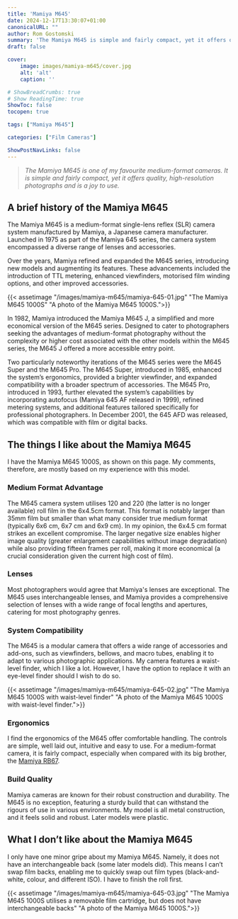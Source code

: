 ```yaml
---
title: 'Mamiya M645'
date: 2024-12-17T13:30:07+01:00
canonicalURL: ""
author: Rom Gostomski
summary: 'The Mamiya M645 is simple and fairly compact, yet it offers quality, high-resolution photographs and is a joy to use.'
draft: false

cover:
    image: images/mamiya-m645/cover.jpg
    alt: 'alt'
    caption: ''

# ShowBreadCrumbs: true
# Show ReadingTime: true
ShowToc: false
tocopen: true

tags: ["Mamiya M645"]

categories: ["Film Cameras"]

ShowPostNavLinks: false
---
```

> *The Mamiya M645 is one of my favourite medium-format cameras. It is simple and fairly compact, yet it offers quality, high-resolution photographs and is a joy to use.*

## A brief history of the Mamiya M645

The Mamiya M645 is a medium-format single-lens reflex (SLR) camera system manufactured by Mamiya, a Japanese camera manufacturer. Launched in 1975 as part of the Mamiya 645 series, the camera system encompassed a diverse range of lenses and accessories.

Over the years, Mamiya refined and expanded the M645 series, introducing new models and augmenting its features. These advancements included the introduction of TTL metering, enhanced viewfinders, motorised film winding options, and other improved accessories.

{{< assetimage "/images/mamiya-m645/mamiya-645-01.jpg"
"The Mamiya M645 1000S" 
"A photo of the Mamiya M645 1000S.">}}

In 1982, Mamiya introduced the Mamiya M645 J, a simplified and more economical version of the M645 series. Designed to cater to photographers seeking the advantages of medium-format photography without the complexity or higher cost associated with the other models within the M645 series, the M645 J offered a more accessible entry point.

Two particularly noteworthy iterations of the M645 series were the M645 Super and the M645 Pro. The M645 Super, introduced in 1985, enhanced the system’s ergonomics, provided a brighter viewfinder, and expanded compatibility with a broader spectrum of accessories. The M645 Pro, introduced in 1993, further elevated the system’s capabilities by incorporating autofocus (Mamiya 645 AF released in 1999), refined metering systems, and additional features tailored specifically for professional photographers. In December 2001, the 645 AFD was released, which was compatible with film or digital backs.

## The things I like about the Mamiya M645

I have the Mamiya M645 1000S, as shown on this page. My comments, therefore, are mostly based on my experience with this model.

### Medium Format Advantage

The M645 camera system utilises 120 and 220 (the latter is no longer available) roll film in the 6x4.5cm format. This format is notably larger than 35mm film but smaller than what many consider true medium format (typically 6x6 cm, 6x7 cm and 6x9 cm). In my opinion, the 6x4.5 cm format strikes an excellent compromise. The larger negative size enables higher image quality (greater enlargement capabilities without image degradation) while also providing fifteen frames per roll, making it more economical (a crucial consideration given the current high cost of film).

### Lenses

Most photographers would agree that Mamiya's lenses are exceptional. The M645 uses interchangeable lenses, and Mamiya provides a comprehensive selection of lenses with a wide range of focal lengths and apertures, catering for most photography genres.

### System Compatibility

The M645 is a modular camera that offers a wide range of accessories and add-ons, such as viewfinders, bellows, and macro tubes, enabling it to adapt to various photographic applications.
My camera features a waist-level finder, which I like a lot. However, I have the option to replace it with an eye-level finder should I wish to do so.

{{< assetimage "/images/mamiya-m645/mamiya-645-02.jpg"
"The Mamiya M645 1000S with waist-level finder" 
"A photo of the Mamiya M645 1000S with waist-level finder.">}}

### Ergonomics

I find the ergonomics of the M645 offer comfortable handling. The controls are simple, well laid out, intuitive and easy to use. For a medium-format camera, it is fairly compact, especially when compared with its big brother, the [Mamiya RB67](https://grainyphotos.com/gear/cameras/mamiya-rb67/).

### Build Quality

Mamiya cameras are known for their robust construction and durability. The M645 is no exception, featuring a sturdy build that can withstand the rigours of use in various environments. My model is all metal construction, and it feels solid and robust. Later models were plastic.

## What I don’t like about the Mamiya M645

I only have one minor gripe about my Mamiya M645. Namely, it does not have an interchangeable back (some later models did). This means I can’t swap film backs, enabling me to quickly swap out film types (black-and-white, colour, and different ISO). I have to finish the roll first.

{{< assetimage "/images/mamiya-m645/mamiya-645-03.jpg"
"The Mamiya M645 1000S utilises a removable film cartridge, but does not have interchangeable backs" 
"A photo of the Mamiya M645 1000S.">}}